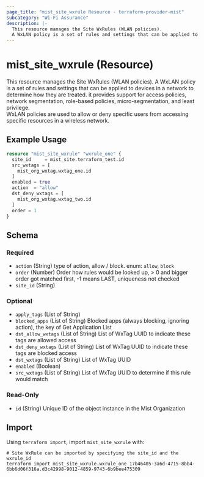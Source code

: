 ```yaml
---
page_title: "mist_site_wxrule Resource - terraform-provider-mist"
subcategory: "Wi-Fi Assurance"
description: |-
  This resource manages the Site WxRules (WLAN policies).
  A WxLAN policy is a set of rules and settings that can be applied to devices in a network to determine how they are treated. it provides support for access policies, network segmentation, role-based policies, micro-segmentation, and least privilege.WxLAN policies are used to allow or deny specific users from accessing specific resources in a wireless network.
---
```


# mist_site_wxrule (Resource)

This resource manages the Site WxRules (WLAN policies).
A WxLAN policy is a set of rules and settings that can be applied to devices in a network to determine how they are treated. it provides support for access policies, network segmentation, role-based policies, micro-segmentation, and least privilege.  
WxLAN policies are used to allow or deny specific users from accessing specific resources in a wireless network.


## Example Usage

```terraform
resource "mist_site_wxrule" "wxrule_one" {
  site_id     = mist_site.terraform_test.id
  src_wxtags = [
    mist_org_wxtag.wxtag_one.id
  ]
  enabled = true
  action  = "allow"
  dst_deny_wxtags = [
    mist_org_wxtag.wxtag_two.id
  ]
  order = 1
}
```

<!-- schema generated by tfplugindocs -->
## Schema

### Required

- `action` (String) type of action, allow / block. enum: `allow`, `block`
- `order` (Number) Order how rules would be looked up, > 0 and bigger order got matched first, -1 means LAST, uniqueness not checked
- `site_id` (String)

### Optional

- `apply_tags` (List of String)
- `blocked_apps` (List of String) Blocked apps (always blocking, ignoring action), the key of Get Application List
- `dst_allow_wxtags` (List of String) List of WxTag UUID to indicate these tags are allowed access
- `dst_deny_wxtags` (List of String) List of WxTag UUID to indicate these tags are blocked access
- `dst_wxtags` (List of String) List of WxTag UUID
- `enabled` (Boolean)
- `src_wxtags` (List of String) List of WxTag UUID to determine if this rule would match

### Read-Only

- `id` (String) Unique ID of the object instance in the Mist Organization



## Import
Using `terraform import`, import `mist_site_wxrule` with:
```shell
# Site WxRule can be imported by specifying the site_id and the wxrule_id
terraform import mist_site_wxrule.wxrule_one 17b46405-3a6d-4715-8bb4-6bb6d06f316a.d3c42998-9012-4859-9743-6b9bee475309
```